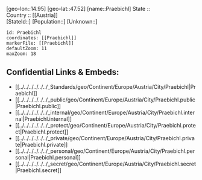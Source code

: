 ﻿---
location: [47.52,14.95] 
mapzoom: [7,12] 
mapmarker: city 
type: City
tags:
- geo/City


SpocWebEntityId: 33540
isDeleted: false
confidential: public

---
[geo-lon::14.95] 
[geo-lat::47.52] 
[name::Praebichl] 
State ::  
Country :: [[Austria]]  
[StateId::] 
[Population::] 
[Unknown::] 


```leaflet
id: Praebichl
coordinates: [[Praebichl]] 
markerFile: [[Praebichl]] 
defaultZoom: 11 
maxZoom: 18
```


## Confidential Links & Embeds: 
- [[../../../../../../_Standards/geo/Continent/Europe/Austria/City/Praebichl|Praebichl]] 
- [[../../../../../../_public/geo/Continent/Europe/Austria/City/Praebichl.public|Praebichl.public]] 
- [[../../../../../../_internal/geo/Continent/Europe/Austria/City/Praebichl.internal|Praebichl.internal]] 
- [[../../../../../../_protect/geo/Continent/Europe/Austria/City/Praebichl.protect|Praebichl.protect]] 
- [[../../../../../../_private/geo/Continent/Europe/Austria/City/Praebichl.private|Praebichl.private]] 
- [[../../../../../../_personal/geo/Continent/Europe/Austria/City/Praebichl.personal|Praebichl.personal]] 
- [[../../../../../../_secret/geo/Continent/Europe/Austria/City/Praebichl.secret|Praebichl.secret]] 
